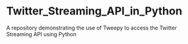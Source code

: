 # Twitter_Streaming_API_in_Python
A repository demonstrating the use of Tweepy to access the Twitter Streaming API using Python
